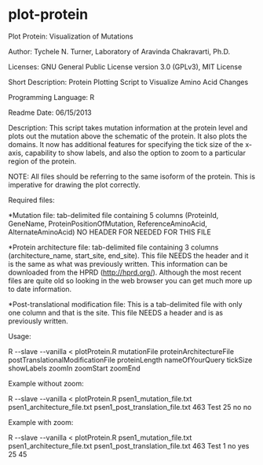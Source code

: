 plot-protein
============

Plot Protein: Visualization of Mutations

Author: Tychele N. Turner, Laboratory of Aravinda Chakravarti, Ph.D.

Licenses: GNU General Public License version 3.0 (GPLv3), MIT License

Short Description: Protein Plotting Script to Visualize Amino Acid Changes

Programming Language: R

Readme Date: 06/15/2013

Description: This script takes mutation information at the protein level and plots out the mutation above the schematic of the protein. It also plots the domains. It now has additional features for specifying the tick size of the x-axis, capability to show labels, and also the option to zoom to a particular region of the protein. 

NOTE: All files should be referring to the same isoform of the protein. This is imperative for drawing the plot correctly.

Required files:

*Mutation file: tab-delimited file containing 5 columns (ProteinId, GeneName, ProteinPositionOfMutation, ReferenceAminoAcid, AlternateAminoAcid) NO HEADER FOR NEEDED FOR THIS FILE

*Protein architecture file: tab-delimited file containing 3 columns (architecture_name, start_site, end_site). This file NEEDS the header and it is the same as what was previously written. This information can be downloaded from the HPRD (http://hprd.org/). Although the most recent files are quite old so looking in the web browser you can get much more up to date information.

*Post-translational modification file: This is a tab-delimited file with only one column and that is the site. This file NEEDS a header and is as previously written.


Usage:

R --slave --vanilla < plotProtein.R mutationFile proteinArchitectureFile postTranslationalModificationFile proteinLength nameOfYourQuery tickSize showLabels zoomIn zoomStart zoomEnd

Example without zoom:

R --slave --vanilla < plotProtein.R psen1_mutation_file.txt psen1_architecture_file.txt psen1_post_translation_file.txt 463 Test 25 no no

Example with zoom:

R --slave --vanilla < plotProtein.R psen1_mutation_file.txt psen1_architecture_file.txt psen1_post_translation_file.txt 463 Test 1 no yes 25 45

